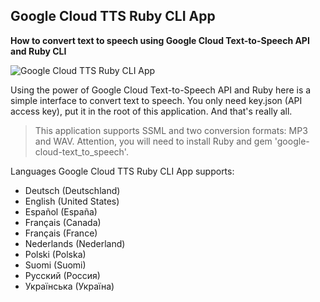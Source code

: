 ## Google Cloud TTS Ruby CLI App

**How to convert text to speech using Google Cloud Text-to-Speech API and Ruby CLI**

![Google Cloud TTS Ruby CLI App](https://masterpro.ws/images/6/cli_tts.gif)

Using the power of Google Cloud Text-to-Speech API and Ruby here is a simple interface to convert text to speech.
You only need key.json (API access key), put it in the root of this application. And that's really all.

> This application supports SSML and two conversion formats: MP3 and WAV.
> Attention, you will need to install Ruby and gem 'google-cloud-text_to_speech'.

Languages Google Cloud TTS Ruby CLI App supports:
- Deutsch (Deutschland)
- English (United States)
- Español (España)
- Français (Canada)
- Français (France)
- Nederlands (Nederland)
- Polski (Polska)
- Suomi (Suomi)
- Русский (Россия)
- Українська (Україна)



